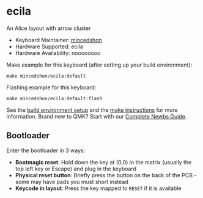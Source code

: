 # ecila

An Alice layout with arrow cluster

* Keyboard Maintainer: [mincedshon](https://github.com/mincedshon)
* Hardware Supported: ecila
* Hardware Availability: noooooooo

Make example for this keyboard (after setting up your build environment):

    make mincedshon/ecila:default

Flashing example for this keyboard:

    make mincedshon/ecila:default:flash

See the [build environment setup](https://docs.qmk.fm/#/getting_started_build_tools) and the [make instructions](https://docs.qmk.fm/#/getting_started_make_guide) for more information. Brand new to QMK? Start with our [Complete Newbs Guide](https://docs.qmk.fm/#/newbs).

## Bootloader

Enter the bootloader in 3 ways:

* **Bootmagic reset**: Hold down the key at (0,0) in the matrix (usually the top left key or Escape) and plug in the keyboard
* **Physical reset button**: Briefly press the button on the back of the PCB - some may have pads you must short instead
* **Keycode in layout**: Press the key mapped to `RESET` if it is available
